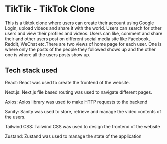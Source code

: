 # TikTik - TikTok Clone
This is a tiktok clone where users can create their account using Google Login, upload videos and share it with the world. Users can search for other users and view their profiles and videos. Users can like, comment and share their and other users post on different social media site like Facebook, Reddit, WeChat etc.There are two views of home page for each user. One is where only the posts of the people they followed shows up and the other one is where all the users posts show up.

## Tech stack used
React: React was used to create the frontend of the website.

Next.js: Next.js file based routing was used to navigate different pages.

Axios: Axios library was used to make HTTP requests to the backend

Sanity: Sanity was used to store, retrieve and manage the video contents of the users.

Tailwind CSS: Tailwind CSS was used to design the frontend of the website

Zustand: Zustand was used to manage the state of the application
